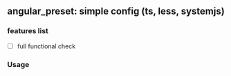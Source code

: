 ## angular_preset: simple config (ts, less, systemjs)


### features list

- [ ] full functional check



### Usage

```shell


```
